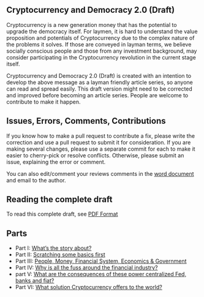 ## Cryptocurrency and Democracy 2.0 (Draft)

Cryptocurrency is a new generation money that has the potential to upgrade the democracy itself. For laymen, it is hard to understand the value proposition and potentials of Cryptocurrency due to the complex nature of the problems it solves. If those are conveyed in layman terms, we believe socially conscious people and those from any investment background, may consider participating in the Cryptocurrency revolution in the current stage itself.

Cryptocurrency and Democracy 2.0 (Draft) is created with an intention to develop the above message as a layman friendly article series, so anyone can read and spread easily. This draft version might need to be corrected and improved before becoming an article series. People are welcome to contribute to make it happen.

## Issues, Errors, Comments, Contributions

If you know how to make a pull request to contribute a fix, please write the correction and use a pull request to submit it for consideration. If you are making several changes, please use a separate commit for each to make it easier to cherry-pick or resolve conflicts. Otherwise, please submit an issue, explaining the error or comment.

You can also edit/comment your reviews comments in the [word document](https://www.dropbox.com/s/ksmnepq529iyb8k/Cryptocurrency%20and%20Democracy%202.0%20v0.0.1.docx?dl=0)  and email to the author.

## Reading the complete draft

To read this complete draft, see [PDF Format](https://www.dropbox.com/s/fuu8y5dgk8t95c7/Cryptocurrency%20and%20Democracy%202.0%20v0.0.1.pdf?dl=0)

## Parts

 * Part I: [What’s the story about?](https://github.com/saravananmani7/crypto-democracy-2.0/blob/draft/PART%20I.adoc)
 * Part II: [Scratching some basics first](https://github.com/saravananmani7/crypto-democracy-2.0/blob/draft/PART%20II.adoc)
 * Part III: [People, Money, Financial System, Economics & Government](https://github.com/saravananmani7/crypto-democracy-2.0/blob/draft/PART%20III.adoc)
 * Part IV: [Why is all the fuss around the financial industry?](https://github.com/saravananmani7/crypto-democracy-2.0/blob/draft/PART%20IV.adoc)
 * part V: [What are the consequences of these power centralized Fed, banks and fiat?](https://github.com/saravananmani7/crypto-democracy-2.0/blob/draft/PART%20V.adoc)
 * Part VI: [What solution Cryptocurrency offers to the world?](https://github.com/saravananmani7/crypto-democracy-2.0/blob/draft/PART%20VI.adoc)
